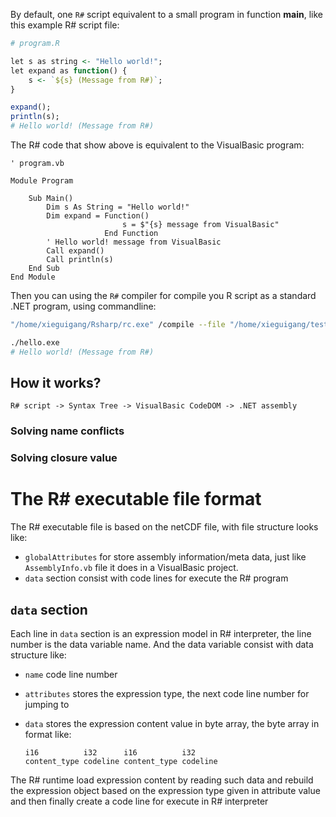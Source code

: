 By default, one ``R#`` script equivalent to a small program in function **main**, like this example R# script file:

```R
# program.R

let s as string <- "Hello world!";
let expand as function() {
    s <- `${s} (Message from R#)`;
}

expand();
println(s);
# Hello world! (Message from R#)
```

The R# code that show above is equivalent to the VisualBasic program:

```vbnet
' program.vb

Module Program

    Sub Main()
        Dim s As String = "Hello world!"
        Dim expand = Function()
                         s = $"{s} message from VisualBasic"
                     End Function
        ' Hello world! message from VisualBasic
        Call expand()
        Call println(s)
    End Sub
End Module
```

Then you can using the ``R#`` compiler for compile you R script as a standard .NET program, using commandline:

```bash
"/home/xieguigang/Rsharp/rc.exe" /compile --file "/home/xieguigang/test/program.R" --out "./hello.exe"

./hello.exe
# Hello world! (Message from R#)
```

## How it works?

```
R# script -> Syntax Tree -> VisualBasic CodeDOM -> .NET assembly
```

### Solving name conflicts

### Solving closure value

# The R# executable file format

The R# executable file is based on the netCDF file, with file structure looks like:

+ ``globalAttributes`` for store assembly information/meta data, just like ``AssemblyInfo.vb`` file it does in a VisualBasic project.
+ ``data`` section consist with code lines for execute the R# program

## ``data`` section

Each line in ``data`` section is an expression model in R# interpreter, the line number is the data variable name. And the data variable consist with data structure like:

+ ``name`` code line number
+ ``attributes`` stores the expression type, the next code line number for jumping to
+ ``data`` stores the expression content value in byte array, the byte array in format like:
    
    ```
    i16          i32      i16          i32
    content_type codeline content_type codeline
    ```

The R# runtime load expression content by reading such data and rebuild the expression object based on the expression type given in attribute value and then finally create a code line for execute in R# interpreter
